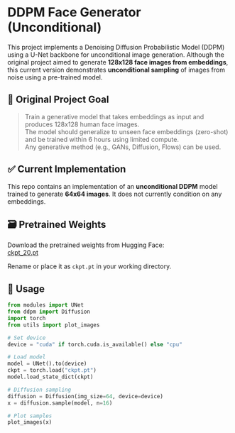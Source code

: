 # DDPM Face Generator (Unconditional)

This project implements a Denoising Diffusion Probabilistic Model (DDPM) using a U-Net backbone for unconditional image generation. Although the original project aimed to generate **128x128 face images from embeddings**, this current version demonstrates **unconditional sampling** of images from noise using a pre-trained model.

## 🧠 Original Project Goal

> Train a generative model that takes embeddings as input and produces 128x128 human face images.  
> The model should generalize to unseen face embeddings (zero-shot) and be trained within 6 hours using limited compute.  
> Any generative method (e.g., GANs, Diffusion, Flows) can be used.

## ✅ Current Implementation

This repo contains an implementation of an **unconditional DDPM** model trained to generate **64x64 images**. It does not currently condition on any embeddings.

## 🗃️ Pretrained Weights

Download the pretrained weights from Hugging Face:  
[ckpt_20.pt](https://huggingface.co/01PrathamS/ddpm-unconditional-model/resolve/main/ckpt_20.pt)

Rename or place it as `ckpt.pt` in your working directory.

## 🚀 Usage

```python
from modules import UNet
from ddpm import Diffusion
import torch 
from utils import plot_images

# Set device
device = "cuda" if torch.cuda.is_available() else "cpu"

# Load model
model = UNet().to(device)
ckpt = torch.load("ckpt.pt")
model.load_state_dict(ckpt)

# Diffusion sampling
diffusion = Diffusion(img_size=64, device=device)
x = diffusion.sample(model, n=16)

# Plot samples
plot_images(x)
```